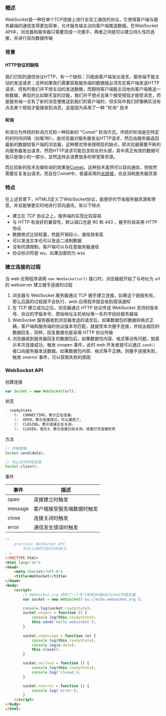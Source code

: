 ### 概述

WebSocket是一种在单个TCP连接上进行全双工通信的协议，它使得客户端与服务器端的通信变得更加简单，允许服务端主动向客户端推送数据。在WebSocket API中，浏览器和服务器只需要完成一次握手，两者之间就可以建立持久性的连接，并进行双向数据传输

### 背景

#### HTTP协议的缺陷

我们已知的通信协议HTTP，有一个缺陷：只能由客户端发出请求，服务端不能主动的发送请求；这样如果我们需要获取服务端的数据就必须先在客户端发送HTTP请求，但有时我们并不想主动的发送数据，而期待客户端能主动地向客户端推送一些数据，典型的比如聊天室的功能，我们并不想点击某个接受按钮才接受消息，而是服务端一旦有了新的消息便推送到我们的客户端的，但实际中我们好像确实没有点击某个按钮才能接收到消息，这是因为采用了一种 "轮询" 技术

#### 轮询

轮询分为传统的轮询方式和一种较新的 "Comet" 轮询方式。传统的轮询是在特定的的时间间隔（如每1秒），由浏览器对服务器发出HTTP请求，然后由服务器返回最新的数据给客户端的浏览器，这种模式带来很明显的缺点，即浏览器需要不断的向服务器发出请求，然而HTTP请求可能包含较长的头部，其中真正有效的数据可能只是很小的一部分，显然这样会浪费很多的带宽等资源。 

而比较新的技术去做轮询的效果是[Comet](https://zh.wikipedia.org/wiki/Comet_(web%E6%8A%80%E6%9C%AF))。这种技术虽然可以双向通信，但依然需要反复发出请求。而且在Comet中，普遍采用的[长链接](https://zh.wikipedia.org/wiki/HTTP%E6%8C%81%E4%B9%85%E9%93%BE%E6%8E%A5)，也会消耗服务器资源

### 特点

在上述背景下，HTML5定义了WebSocket协议，能更好的节省服务器资源和带宽，并且能够更实时地进行双向通讯，有以下特点

+ 建立在 TCP 协议之上，服务端的实现比较容易
+ 与 HTTP 有良好的兼容性，默认端口也是 80 和 443 ，握手阶段采用 HTTP 协议
+ 数据格式比较轻量，性能开销较小，通信效率高
+ 可以发送文本也可以发送二进制数据
+ 没有同源限制，客户端可以与任意服务器通信
+ 协议标识符是 ws，如果加密则为 wss

### 建立连接的过程

当 web 应用程序调用 `new WebSocket(url)` 接口时，浏览器就开始了与地址为 url 的 webserver 建立握手连接的过程

1. 浏览器与 WebSocket 服务器通过 TCP 握手建立连接，如果这个链接失败，那么后面的过程就不会执行，web 应用程序就会收到错误通知
2. 在 TCP 建立成功之后，浏览器通过 HTTP 协议传送 WebSocket 支持的版本号、协议的字版本号、原始地址主机地址等一系列字段给服务器端
3. WebSocket 服务器收到浏览器发送的请求后，如果数据包的数据和格式正确，客户端和服务端的协议版本号匹配，就接受本次握手连接，并给出相应的数据回复，同样，回复数据也是采用 HTTP 协议传输
4. 浏览器收到服务器回复的数据包后，如果数据包内容、格式等没有问题，就表示本次连接成功，触发 onopen 事件，此时 web 开发者就可以通过 `send()` 接口向服务器发送数据。如果数据包内容、格式等不正确，则握手连接失败，触发 onerror 事件，可以获取失败的原因

### WebSocket API

创建连接

```javascript
var Socket = new WebSocket(url);
```

状态

```javascript
- readyState
	0:	CONNECTING，表示正在连接。
	1:	OPEN，表示连接成功，可以通信了。
	2:	CLOSING，表示连接正在关闭。
	3:	CLOSED，值为3，表示连接已经关闭，或者打开连接失败
```

方法

```javascript
// 传输数据
Socket.send(data);

// 终止任何现有连接
Socket.close();
```

事件

| 事件    | 描述                       |
| ------- | -------------------------- |
| open    | 连接建立时触发             |
| message | 客户端接受服务端数据时触发 |
| close   | 连接关闭时触发             |
| error   | 通信发生错误时触发         |

```html
<!--
	practice: WedSocket API
		针对上述API知识点的练习
-->
<!DOCTYPE html>
<html lang="en">
<head>
    <meta charset="UTF-8">
    <title>WebSocket</title>
</head>
<body>
    <script>
        // WebSocket.org 提供了一个专门用来测试WebSocket的服务器
        var socket = new WebSocket('ws://echo.websocket.org');

        console.log(socket.readyState);
        socket.onopen = function () {
            console.log(this.readyState);
            this.send('hello websocket');
        }
        
        socket.onmessage = function (e) {
            console.log(this.readyState);
            console.log(e.data);
            this.close();
        }

        socket.onclose = function () {
            console.log(this.readyState);
            console.log('closed');
        }

        socket.onerror = function () {
            console.log('error');
        }
    </script>
</body>
</html>
```
